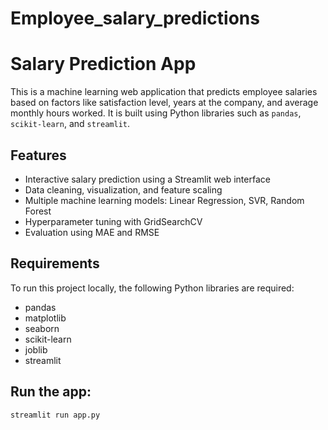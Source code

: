 # Employee_salary_predictions
# Salary Prediction App

This is a machine learning web application that predicts employee salaries based on factors like satisfaction level, years at the company, and average monthly hours worked. It is built using Python libraries such as `pandas`, `scikit-learn`, and `streamlit`.

## Features

- Interactive salary prediction using a Streamlit web interface  
- Data cleaning, visualization, and feature scaling  
- Multiple machine learning models: Linear Regression, SVR, Random Forest  
- Hyperparameter tuning with GridSearchCV  
- Evaluation using MAE and RMSE  

## Requirements

To run this project locally, the following Python libraries are required:

- pandas  
- matplotlib  
- seaborn  
- scikit-learn  
- joblib  
- streamlit  

## Run the app:

```bash
streamlit run app.py



